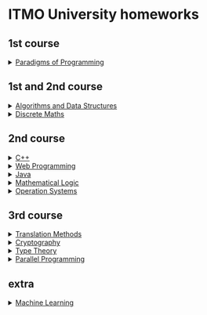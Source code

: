 # ITMO University homeworks

## 1st course

<details>
    <summary>
        <a = href="paradigms-of-programming">Paradigms of Programming</a>
    </summary>
    <ul>
        <li>
            <a href="paradigms-of-programming/1-calc-sah256">calc sha256</a>
        </li>
        <li>
            <a href="paradigms-of-programming/2-binary-search">binary search</a>
        </li>
        <li>
            <a href="paradigms-of-programming/3-array-queue">array queue</a>
        </li>
        <li>
            <a href="paradigms-of-programming/4-queue">queue</a>
        </li>
        <li>
            <a href="paradigms-of-programming/5-evaluate">evaluate</a>
        </li>
        <li>
            <a href="paradigms-of-programming/6-expression-parser">expression parser</a>
        </li>
        <li>
            <a href="paradigms-of-programming/7-exceptions">exceptions</a>
        </li>
        <li>
            <a href="paradigms-of-programming/9-functional-expression">functional expression</a>
        </li>
        <li>
            <a href="paradigms-of-programming/10-object-expression">object expression</a>
        </li>
    </ul>
</details>

## 1st and 2nd course

<details>
    <summary>
        <a href="algorithms-and-data-structures">Algorithms and Data Structures</a>
    </summary>
    <ul>
    <li>
        <a href="algorithms-and-data-structures/dynamic-programming">Dynamic Programming</a>
    </li>
    <li>
        <a href="algorithms-and-data-structures/egment-tree">Segment Tree</a>
    </li>
    <li>
        <a href="algorithms-and-data-structures/binary-search-tree">Binary Search Tree</a>
    </li>
    <li>
        <a href="algorithms-and-data-structures/tree-algorithms">Tree Algorithms: LCA, Link-Cut, etc</a>
    </li>
    <li>
        <a href="algorithms-and-data-structures/greed">Greed Algorithms</a>
    </li>
    <li>
        <a href="algorithms-and-data-structures/graphs">Graphs</a>
    </li>
    <li>
        <a href="algorithms-and-data-structures/minimum-path">Minimum Paths</a>
    </li>
    <li>
        <a href="algorithms-and-data-structures/strings">Strings</a>
    </li>
    <li>
        <a href="algorithms-and-data-structures/flow-and-matching">Maximum Flow And Matching</a>
    </li>
    <li>
        <a href="algorithms-and-data-structures/maximum-flow-minimum-cost">Maximum Flow Minimum Cost</a>
    </li>
    <li>
        <a href="algorithms-and-data-structures/mathematic">Mathematic</a>
    </li>
    </ul>
</details>
<details>
    <summary>
        <a href="discrete-maths">Discrete Maths</a>
    </summary>
    <ul>
    <li>
        <a href="descrete-maths/probability">Probability</a>
    </li>
    <li>
        <a href="descrete-maths/languages">Language Theory and Automats</a>
    </li>
    <li>Context Free Grammars</li>
    <li>
        <a href="descrete-maths/hamilton-path">Hamilton Paths</a>
    </li>
    <li>
        <a href="descrete-maths/graph-planarity">Graph Planarity</a>
    </li>
    <li>
        <a href="descrete-maths/generating-function">Generating Function</a>
    </li>
    <li>
        <a href="descrete-maths/turing-machine">Turing machine</a>
    </li>
    </ul>
</details>

## 2nd course

<details>
    <summary>
        <a = href="c++">C++</a>
    </summary>
    <ul>
    <li>
    <a href="https://github.com/nothingelsematters/similar-files">Similar Files Finder</a>: An utility to find files with similar content in directories
    <li>
    <a href="https://github.com/nothingelsematters/substring-finder">Substring Finder</a>: An utility to find the given substring in directories
    <li>
    <a href="https://github.com/nothingelsematters/function">Function</a>: <code>std::function</code> implementation
    </ul>
</details>
<details>
    <summary>
        <a = href="web">Web Programming</a>
    </summary>
    <ul>
    <li>
        <a href="web/1-server">HTTP (cURL usage, HTTP-requests, simple HTTP server)</a>
    </li>
    <li>
        <a href="web/2-front">Верстка (HTML + CSS)</a>
    </li>
    <li>
        <a href="web/3-servlets">Servlet API (Tomcat, JSON, CaptchaFilter)</a>
    </li>
    <li>
        <a href="web/4-login">Servlet API 2 (Java reflection, file database, Freemaker)</a>
    </li>
    <li>
        <a href="web/5-webmail">SQL (SQL basics, refactoring with Java reflection, MariaDB)</a>
    </li>
    <li>
        <a href="web/6-js">AJAX (Javascript, AJAX)</a>
    </li>
    <li>
        <a href="web/7-spring">Spring (Spring Boot)</a>
    </li>
    <li>
        <a href="web/8-table-relations">Spring (OneToMany, ManyToOne, ManyToMany relations)</a>
    </li>
    <li>
        <a href="web/9-vue-js">Vue.js (Basics)</a>
    </li>
    <li>
        <a href="web/10-spring-api">Spring Rest API w/ Vue.js frontend</a>
    </li>
    </ul>
</details>
<details>
    <summary>
        <a = href="java">Java</a>
    </summary>
    <ul>
        <li>
            <a href="java/1-recursive-walk">recursive walk</a>
        </li>
        <li>
            <a href="java/2-array-set">array set</a>
        </li>
        <li>
            <a href="java/3-student-db">student db</a>
        </li>
        <li>
            <a href="java/4-implementor">implementor</a>
        </li>
        <li>
            <a href="java/5-jarimplementor">jar implementor</a>
        </li>
        <li>
            <a href="java/6-javadoc">javadoc</a>
        </li>
        <li>
            <a href="java/7-iterative-parallelism">iterative parallelism</a>
        </li>
        <li>
            <a href="java/8-parallel-mapper">parallel mapper</a>
        </li>
        <li>
            <a href="java/9-web-crawler">web crawler</a>
        </li>
        <li>
            <a href="java/10-hello-udp">hello udp</a>
        </li>
        <li>
            <a href="java/11-private-persons">private persons</a>
        </li>
    </ul>
</details>
<details>
    <summary>
        <a = href="mathematical-logic">Mathematical Logic</a>
    </summary>
    <ul>
        <li>
            <a href="mathematical-logic/1-expression-parser">expression parser</a>
        </li>
        <li>
            <a href="mathematical-logic/2-proof-minimization">proof minimization</a>
        </li>
        <li>
            <a href="mathematical-logic/3-intuitionistic-proof-conversion">intuitionistic proof conversion</a>
        </li>
        <li>
            <a href="mathematical-logic/4-propositional-calculus-completeness">propositional calculus completeness</a>
        </li>
        <li>
            <a href="mathematical-logic/5-formal-arithmetic-proof-check">formal arithmetic proof check</a>
        </li>
    </ul>
</details>
<details>
    <summary>
        <a = href="operation-systems">Operation Systems</a>
    </summary>
    <ul>
    <li>
        <a href="operation-systems/terminal">Interpreter</a>
    </li>
    <li>
        <a href="operation-systems/find">Find utility subset</a>
    </li>
    <li>
        <a href="operation-systems/pseudo-jit">Piece of JIT complier</a>
    </li>
    <li>
        <a href="operation-systems/libs-acquaintance">Introduction to libraries</a>
    </li>
    <li>
        <a href="operation-systems/synchronous-spcket-service">Introduction to sockets</a>
    </li>
    <li>
        <a href="operation-systems/net-descriptor-passing">Introduction to descriptors transferring and IPC</a>
    </li>
    <li>
        <a href="operation-systems/sigsegv-handler">Signals handling</a>
    </li>
    </ul>
</details>

## 3rd course

<details>
    <summary>
        <a = href="translation-methods">Translation Methods</a>
    </summary>
    <ul>
        <li>
            <a href="translation-methods/regular-expressions">Regular Expressions in Perl</a>
        </li>
        <li>
            Manual building top-to-bottom syntax analyzers: <a href="translation-methods/c-function-header">c function headers</a>
        </li>
        <li>
            Using automatic analyzers generators Bison or ANTLR: <a href="translation-methods/functional2imperative">functional to imperative language translation</a>
        </li>
        <li>
            <a href="https://github.com/nothingelsematters/lalr-generator">LALR parser generator</a>
        </li>
    </ul>
</details>
<details>
    <summary>
        <a = href="cryptography">Cryptography</a>
    </summary>
    <ul>
        <li><b>Symmetric Ciphers</b>
            <ul>
                <li>
                    <a href="cryptography/kasiski-examination">Kasiski examination</a>: hacking Vigenere cipher
                </li>
                <li>
                    <a href="cryptography/des">des cipher</a> (Data Encryption Standard)
                </li>
                <li>
                    <a href="cryptography/serpent">serpent cipher</a>: Advanced Encryption Standard contest second place
                </li>
            </ul>
        </li>
        <li><b>Stream Ciphers</b>
            <ul>
                <li>
                    <a href="cryptography/rc4">rc4</a>: simpliest stream cipher
                </li>
                <li>
                    <a href="cryptography/comp128">a5 and comp128</a>: implementation of the A3, A5 and A8 functions defined in the GSM standard </br> A3 is used to authenticate the mobile station to the network. A8 is used to generate the session key used by A5 to encrypt the data transmitted between the mobile station and the BTS
                </li>
            </ul>
        </li>
        <li><b>Assymmetric Ciphers</b>
            <ul>
                <li>
                    <a href="cryptography/rsa">rsa</a>: simpliest modulo operation based assymmetric cipher, one of the first public-key cryptosystems and is widely used for secure data transmission
                </li>
            </ul>
        </li>
        <li><b>Cryptographic Hash Functions</b>
            <ul>
                <li>
                    <a href="cryptography/cubehash">CubeHash</a>: a cryptographic hash function submitted to the NIST hash function competition, SHA-3 semi-finalist
                </li>
            </ul>
        </li>
</details>
<details>
    <summary>
        <a = href="type-theory">Type Theory</a>
    </summary>
    <ul>
        <li>
            Lambda expression parser: <a href="type-theory/1-lambda-expression-parsing-haskell">haskell version</a>, <a href="type-theory/1-lambda-expression-parsing-ocaml">ocaml version</a>
        </li>
        <li>
            <a href="type-theory/2-normalization">normalization</a>
        </li>
        <li>
            <a href="type-theory/3-type-deduction">expression type reducing</a>
        </li>
    </ul>
</details>
<details>
    <summary>
        <a = href="parallel-programming">Parallel Programming</a>
    </summary>
    <ul>
        <li>
            <a href="parallel-programming/stack-elimination">stack with elimination</a>
        </li>
        <li>
            <a href="parallel-programming/msqueue">Michael Scott queue</a>
        </li>
        <li>
            <a href="parallel-programming/fine-grained-bank">fine grained bank</a>
        </li>
        <li>
            <a href="parallel-programming/linked-list-set">linked list set</a>
        </li>
        <li>
            <a href="parallel-programming/dijkstra">parallel dijkstra</a>
        </li>
        <li>
            <a href="parallel-programming/monotonic-clock">monotonic clock</a>
        </li>
        <li>
            <a href="parallel-programming/universal-construction">universal construction</a>
        </li>
        <li>
            <a href="parallel-programming/mcs-lock">mcs lock</a>
        </li>
        <li>
            <a href="parallel-programming/faa-queue">fetch-and-add queue</a>
        </li>
        <li>
            <a href="parallel-programming/synchronous-queue">synchronous queue</a>
        </li>
        <li>
            <a href="parallel-programming/lock-free-bank">lock free bank</a>
        </li>
        <li>
            <a href="parallel-programming/stm-bank">stm bank</a>
        </li>
        <li>
            <a href="parallel-programming/blocking-stack">blocking stack</a>
        </li>
    </ul>
</details>

## extra

<details>
    <summary>
        <a = href="machine-learning">Machine Learning</a>
    </summary>
    <ul>
        <li>
            <a href="machine-learning/kNN">kNN classifying method</a>
        </li>
        <li>
            <a href="machine-learning/linear-regression">linear regression</a>: using stochastic gradient descent with momentum and matrix method
        </li>
        <li>
            <a href="machine-learning/small-tasks">different tasks</a>
        </li>
    </ul>
</details>
